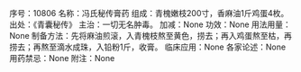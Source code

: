 序号：10806
名称：冯氏秘传膏药
组成：青槐嫩枝200寸，香麻油1斤鸡蛋4枚。
出处：《青囊秘传》
主治：一切无名肿毒。
加减：None
功效：None
用法用量：None
制备方法：先将麻油煎滚，入青槐枝熬至黄色，捞去；再入鸡蛋熬至枯，再捞去；再熬至滴水成珠，入铅粉1斤，收膏。
临床应用：None
各家论述：None
用药禁忌：None
附注：None
